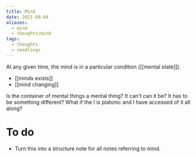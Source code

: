 ```yaml
---
title: Mind
date: 2021-09-04
aliases:
  - mind
  - thoughts/mind
tags:
  - thoughts
  - seedlings
---
```

At any given time, the mind is in a particular condition ([[mental state]]).

- [[minds exists]]
- [[mind changing]]

Is the container of mental things a mental thing? It can't can it be? It has to be something different? What if the I is platonic and I have accessed of it all along?

# To do

- Turn this into a structure note for all notes referring to mind.

